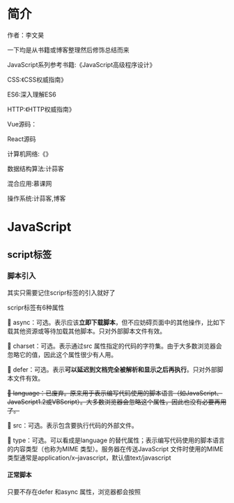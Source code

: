 # 简介

作者：李文昊

一下均是从书籍或博客整理然后修饰总结而来

JavaScript系列参考书籍:《JavaScript高级程序设计》

CSS:《CSS权威指南》

ES6:深入理解ES6

HTTP:《HTTP权威指南》

Vue源码：

React源码

计算机网络:《》

数据结构算法:计蒜客

混合应用:慕课网

操作系统:计蒜客,博客

# JavaScript

## script标签

### 脚本引入

其实只需要记住scripr标签的引入就好了

scripr标签有6种属性

 async：可选。表示应该**立即下载脚本**，但不应妨碍页面中的其他操作，比如下载其他资源或等待加载其他脚本。只对外部脚本文件有效。

 charset：可选。表示通过src 属性指定的代码的字符集。由于大多数浏览器会忽略它的值，因此这个属性很少有人用。

 defer：可选。表示**可以延迟到文档完全被解析和显示之后再执行**。只对外部脚本文件有效。

~~ language：已废弃。原来用于表示编写代码使用的脚本语言（如JavaScript、JavaScript1.2或VBScript）。大多数浏览器会忽略这个属性，因此也没有必要再用了。~~

 src：可选。表示包含要执行代码的外部文件。

 type：可选。可以看成是language 的替代属性；表示编写代码使用的脚本语言的内容类型（也称为MIME 类型）。服务器在传送JavaScript 文件时使用的MIME 类型通常是application/x–javascript，默认值text/javascript

#### 正常脚本

只要不存在defer 和async 属性，浏览器都会按照<script>元素在页面中出现的先后顺序对它们依次进行解析。换句话说，在第一个<script>元素包含的代码解析完成后，第二个<script>包含的代码才会被解析，然后才是第三个、第四个……

#### 延迟脚本defer 

##### 立即下载延迟执行

这个属性的用途是表明脚本在执行时不会影响页面的构造。也就是说，脚本会被延迟到整个页面都解析完毕后再运行。因此，在<script>元素中设置defer 属性，相当于告诉浏览器**立即下载，但延迟执行**。

##### 例子

```html
<!DOCTYPE html>
<html>
<head>
<title>Example HTML Page</title>
<script type="text/javascript" defer="defer" src="example1.js"></script>
<script type="text/javascript" defer="defer" src="example2.js"></script>
</head>
<body>
<!-- 这里放内容 -->
</body>
</html>
```

虽然我们把<script>元素放在了文档的<head>元素中，但其中包含的脚本将延迟到浏览器遇到</html>标签后再执行。HTML5 规范要求脚本按照它们出现的先后顺序执行，因此第一个延迟脚本会先于第二个延迟脚本执行，而这两个脚本会先于DOMContentLoaded 事件（详见第13 章）执行。实际上延迟脚本并不一定会按照顺序执行，也不一定会在DOMContentLoaded 事件触发前执行，因此**最好只包含一个延迟脚本**。所以把延迟脚本放在页面底部仍然是最佳选择。

#### 异步脚本

##### 立即下载文件

```html
<html>
<head>
<title>Example HTML Page</title>
<script type="text/javascript" async src="example1.js"></script>
<script type="text/javascript" async src="example2.js"></script>
</head>
<body>
<!-- 这里放内容 
Firefox 3.6、Safari 5 和Chrome -->
</body>
</html>
```

第二个脚本文件可能会在第一个脚本文件之前执行。因此，确保**两者之间互不依赖非常重要**。指定async 属性的目的是不让页面等待两个脚本下载和执行，从而异步加载页面其他内容。为此，建议异步脚本不要在加载期间修改DOM。异步脚本一定会在页面的load 事件前执行，但可能会在DOMContentLoaded 事件触发之前或之后执行。

### 文档模式

IE5.5 引入了文档模式的概念，而这个概念是通过使用文档类型（doctype）切换实现的。最初的两种文档模式是：混杂模式（quirks mode）①和标准模式（standards mode）。混杂模式会让IE 的行为与（包含非标准特性的）IE5 相同，而标准模式则让IE 的行为更接近标准行为。虽然这两种模式**主要影响CSS内容的呈**现，但在某些情况下**也会影响到JavaScript 的解释执行**。

<!-- HTML 5 -->

```html
<!DOCTYPE html>
```

大家用这个就行

~~<!-- HTML 4.01 严格型 -->~~

~~<!DOCTYPE HTML PUBLIC "-//W3C//DTD HTML 4.01//EN"~~

~~"http://www.w3.org/TR/html4/strict.dtd">~~

~~<!-- XHTML 1.0 严格型 -->~~

~~<!DOCTYPE html PUBLIC~~

~~"-//W3C//DTD XHTML 1.0 Strict//EN"~~

~~"http://www.w3.org/TR/xhtml1/DTD/xhtml1-strict.dtd">~~

~~而对于准标准模式，则可以通过使用过渡型（transitional）或框架集型（frameset）文档类型来触发，~~

~~如下所示：~~

~~<!-- HTML 4.01 过渡型 -->~~

```html
<!DOCTYPE HTML PUBLIC>
```

~~"-//W3C//DTD HTML 4.01 Transitional//EN"~~

~~"http://www.w3.org/TR/html4/loose.dtd">~~

~~<!-- HTML 4.01 框架集型 -->~~

~~<!DOCTYPE HTML PUBLIC~~

~~"-//W3C//DTD HTML 4.01 Frameset//EN"~~

~~"http://www.w3.org/TR/html4/frameset.dtd">~~

~~<!-- XHTML 1.0 过渡型 -->~~

~~<!DOCTYPE html PUBLIC~~

~~"-//W3C//DTD XHTML 1.0 Transitional//EN"~~

~~"http://www.w3.org/TR/xhtml1/DTD/xhtml1-transitional.dtd">~~

~~<!-- XHTML 1.0 框架集型 -->~~

~~<!DOCTYPE html PUBLIC~~

~~"-//W3C//DTD XHTML 1.0 Frameset//EN"~~

~~"http://www.w3.org/TR/xhtml1/DTD/xhtml1-frameset.dtd">~~

## 基本类型(基本概念)

### typeof操作符

"undefined"——如果这个值未定义

 "boolean"——如果这个值是布尔值

 "string"——如果这个值是字符串

 "number"——如果这个值是数值

 "object"——如果这个值是对象或null

 "function"——如果这个值是函数

**typeof 操作符检测null 值时会返回object**

### 判断是否为空对象

```javascript
//1.格式化
var data = {};
var b = (JSON.stringify(data) == "{}");
alert(b);//true

//2.for in
var obj = {};
var b = function() {
for(var key in obj) {
return false;
}
return true;
}
alert(b());//true

//3.Object.getOwnPropertyNames()方法
//此方法是使用Object对象的getOwnPropertyNames方法，获取到对象中的属性名，存到一个数组中，返回数组对
//象，我们可以通过判断数组的length来判断此对象是否为空
var data = {};
var arr = Object.getOwnPropertyNames(data);
alert(arr.length == 0);//true


//4.使用ES6的Object.keys()方法
//与4方法类似，是ES6的新方法, 返回值也是对象中属性名组成的数组
var data = {};
var arr = Object.keys(data);
alert(arr.length == 0);//true

//5. for in 方法
```





### Undefined类型

Undefined 类型只有一个值，即特殊的undefined。在使用var 声明变量但未对其加以初始化时就为Undefined

```javascript
var a;10
a //Undefined
```

### Null类型

Null 类型是第二个只有一个值的数据类型，这个特殊的值是null。从逻辑角度来看，null 值表示一个空对象指针，而这也正是使用typeof 操作符检测null 值时会返回"object"的原因

```javascript
var car = null;
alert(typeof car); // "object"
```

如果定义的变量准备在将来用于保存对象，那么最好将该变量初始化为null 而不是其他值。这样

一来，只要直接检查null 值就可以知道相应的变量是否已经保存了一个对象的引用.

```javascript
if (car != null){
// 对car 对象执行某些操作
}

```

实际上，**undefined 值是派生自null 值的**，因此ECMA-262 规定对它们的相等性测试要返回true：

```javascript
alert(null == undefined); //true
```

这里，位于null 和undefined 之间的相等操作符（==）总是返回true，不过要注意的是，这个操作符出于比较的目的**会转换其操作数**，尽管null 和undefined 有这样的关系，但它们的用途完全不同。如前所述，无论在什么情况下都没有必要把一个变量的值显式地设置为undefined，可是同样的规则对null 却不适用。换句话说，只要意在保存对象的变量还没有真正保存对象，就应该明确地让该变量保存null 值。这样做不仅可以体现**null 作为空对象指针**的惯例，而且也有助于进一步区分null 和undefined。

也就是说👇

```javascript
null == undefined  //true
null === undefined  //false
```

### Boolean类型

该类型只有两个字面值：true 和false。

true 不一定等于1，而false 也不一定等于0

| 数据类型  | 转换为true的值               | 转换为false的值 |
| --------- | ---------------------------- | --------------- |
| Boolean   | true                         | false           |
| String    | 任何非空字符串               | ""（空字符串）  |
| Number    | 任何非零数字值（包括无穷大） | 0和NaN）        |
| Object    | 任何对象                     | null            |
| Undefined | 不存在这种情况               | undefined       |

### Number类型   IEEE754

最基本的数值字面量格式是十进制整数，十进制整数可以像下面这样直接在代码中输入：

var intNum = 55; // 整数 

除了以十进制表示外，整数还可以通过八进制（以8 为基数）或十六进制（以16 为基数）的字面值来表示。其中，八进制字面值的第一位必须是零（0），然后是八进制数字序列（0～7）。如果字面值中的数值超出了范围，那么前导零将被忽略，后面的数值将被当作十进制数值解析。

```javascript
var octalNum1 = 070; // 八进制的56
var octalNum2 = 079; // 无效的八进制数值——解析为79
var octalNum3 = 08; // 无效的八进制数值——解析为8
```

**八进制字面量在严格模式下是无效的，会导致支持的JavaScript 引擎抛出错误。**

十六进制字面值的前两位必须是0x，后跟任何十六进制数字（0～9 及A～F）。

其中，字母A～F可以大写，也可以小写。如下面的例子所示：

```javascript
var hexNum1 = 0xA; // 十六进制的10
var hexNum2 = 0x1f; // 十六进制的31
```

在进行算术计算时，所有以八进制和十六进制表示的数值最终都将被转换成十进制数值

#### JavaScript 浮点数陷阱及解法

浏览器在做浮点运算的时候

 0.1+0.2=0.30000000000000004

1-0.9=0.09999999999999998

JavaScript 中所有数字包括整数和小数都只有一种类型为Number，即使用 64 位固定长度来表示，也就是标准的 double 双精度浮点数(相关的还有float 32位单精度)。

- 符号位S：第 1 位是正负数符号位（sign），0代表正数，1代表负数

- 指数位E：中间的 11 位存储指数（exponent），用来表示次方数

- 尾数位M：最后的 52 位是尾数（mantissa），超出的部分自动进一舍零

$ V = (-1)^{S}\times M \times 2^{E} $





![](https://camo.githubusercontent.com/af8c1cdd9aedced18be47e40d27208b671b4a18d/687474703a2f2f617461322d696d672e636e2d68616e677a686f752e696d672d7075622e616c6979756e2d696e632e636f6d2f37323637613538623239383932633362373233653364366333663733393035612e706e67)

所以会造成精度损失，所以可以采用toPrecision(12)来保持精度

parseFloat(1.4000000000000001.toPrecision(12)) === 1.4  // True22

这个我们不做详细的讨论

#### 数值范围

由于内存的限制，ECMAScript 并不能保存世界上所有的数值。ECMAScript 能够表示的最小数值保存在Number.MIN_VALUE 中——在大多数浏览器中，这个值是5e-324；能够表示的最大数值保存在Number.MAX_VALUE 中——在大多数浏览器中，这个值是1.7976931348623157e+308。如果某次计算的结果得到了一个超出JavaScript 数值范围的值，那么这个数值将被自动转换成特殊的Infinity 值。具体来说，如果这个数值是负数，则会被转换成-Infinity（负无穷），如果这个数值是正数，则会被转换成Infinity（正无穷）。如上所述，如果某次计算返回了正或负的Infinity 值，那么该值将无法继续参与下一次的计算，因为Infinity 不是能够参与计算的数值。要想确定一个数值是不是有穷的（换句话说，是不是位于最小和最大的数值之间），可以使用**isFinite**()函数。这个函数在参数位于最小与最大数值之间时会返回true，如下面的例子所示：

```javascript
var result = Number.MAX_VALUE + Number.MAX_VALUE;
alert(isFinite(result)); //false
```

尽管在计算中很少出现某些值超出表示范围的情况，但在执行极小或极大数值的计算时，检测监控这些值是可能的，也是必需的。

参考淘宝订单以前的订单曾是用数字表示的，然后随着订单增多，就超出了最大值，虽然后来改成了字符串模式，但是这样十分影响性能。所以js提出了一个大数的概念.

#### NaN

即非数值（Not a Number）是一个特殊的数值，这个数值用于表示一个本来要返回数值的操作数未返回数值的情况（这样就不会抛出错误了）。例如，在其他编程语言中，任何数值除以0 都会导致错误，从而停止代码执行。但在ECMAScript 中，任何**数值除以0 会返回NaN**，因此不会影响其他代码的执行。NaN 本身有两个非同寻常的特点。首先，任何**涉及NaN 的操作（例如NaN/10）都会返回NaN**，这特点在多步计算中有可能导致问题。其次，**NaN 与任何值都不相等，包括NaN 本身**。

**但实际上只有0 除以0 才会返回NaN，正数除以0 返回Infinity，负数除以0 返回-Infinity**。



##### isNaN()函数

这个函数接受一个参数，该参数可以是任何类型，而函数会帮我们确定这个参数是否“不是数值”。isNaN()在接收到一个值之后，会尝试将这个值转换为数值。某些不是数值的值会直接转换为数值，例如字符串"10"或Boolean 值。而任何不能被转换为数值的值都会导致这个函数返回true。

```javascript
alert(isNaN(NaN)); //true
alert(isNaN(10)); //false（10 是一个数值）
alert(isNaN("10")); //false（可以被转换成数值10）
alert(isNaN("blue")); //true（不能转换成数值）
alert(isNaN(true)); //false（可以被转换成数值1）
```

#### 数值转换

有三个方法 Number(),parseInt()和parseFloat()。

##### Number()函数

Number()函数的转换规则如下。

1.如果是Boolean 值，true 和false 将分别被转换为1 和0。

2.如果是数字值，只是简单的传入和返回。

3.如果是null 值，返回0。

4.如果是undefined，返回NaN。

5.如果是字符串，遵循下列规则：

6.如果字符串中只包含数字（包括前面带正号或负号的情况），则将其转换为十进制数值，即"1"会变成1，"123"会变成123，而"011"会变成11（注意：前导的零被忽略了）；

7.如果字符串中包含有效的浮点格式，如"1.1"，则将其转换为对应的浮点数值（同样，也会忽略前导零）；

8.如果字符串中包含有效的十六进制格式，例如"0xf"，则将其转换为相同大小的十进制整数值；

9.如果字符串是空的（不包含任何字符），则将其转换为0；

10.如果字符串中包含除上述格式之外的字符，则将其转换为NaN。

11.如果是对象，则调用对象的valueOf()方法，然后依照前面的规则转换返回的值。如果转换的结果是NaN，则调用对象的toString()方法，然后再次依照前面的规则转换返回的字符串值。

### String类型

String 类型用于表示由零或多个16 位Unicode 字符组成的字符序列，即字符串。字符串可以由双引号（"）或单引号（'）表示，因此下面两种字符串的写法都是有效的：

```javascript
var firstName = "Nicholas";
var lastName = 'Zakas';
```

ECMAScript 中的字符串是不可变的，也就是说，字符串一旦创建，它们的值就不能改变。要改变

某个变量保存的字符串，首先要销毁原来的字符串，然后再用另一个包含新值的字符串填充该变量，

例如：

```javascript
var lang = "Java";
lang = lang + "Script";
```

以上示例中的变量lang 开始时包含字符串"Java"。而第二行代码把lang 的值重新定义为"Java"与"Script"的组合，即"JavaScript"。实现这个操作的过程如下：首先创建一个能容纳10 个字符的新字符串，然后在这个字符串中填充"Java"和"Script"，最后一步是销毁原来的字符串"Java"和字符串"Script"，因为这两个字符串已经没用了。这个过程是在后台发生的，而这也是在某些旧版本的

ECMAScript 中的字符串是不可变的，也就是说，字符串一旦创建，它们的值就不能改变。要改变某个变量保存的字符串，首先要销毁原来的字符串，然后再用另一个包含新值的字符串填充该变量，

```javascript
var lang = "Java";
lang = lang + "Script";
```

以上示例中的变量lang 开始时包含字符串"Java"。而第二行代码把lang 的值重新定义为"Java"与"Script"的组合，即"JavaScript"。实现这个操作的过程如下：首先创建一个能容纳10 个字符的新字符串，然后在这个字符串中填充"Java"和"Script"，最后一步是销毁原来的字符串"Java"和字符串"Script"，因为这两个字符串已经没用了。这个过程是在后台发生的，而这也是在某些旧版本的浏览器（例如版本低于1.0 的Firefox、IE6 等）中拼接字符串时速度很慢的原因所在。但这些浏览器后来的版本已经解决了这个低效率问题。

#### 转换为字符串

要把一个值转换为一个字符串有两种方式。第一种是使用几乎每个值都有的toString()方法。这个方法唯一要做的就是返回相应值的字符串表现。来看下面的例子：

```javascript
var age = 11;
var ageAsString = age.toString(); // 字符串"11"
var found = true;
var foundAsString = found.toString(); // 字符串"true"
```

数值、布尔值、对象和字符串值（没错，每个字符串也都有一个toString()方法，该方法返回字符串的一个副本）都有toString()方法。但null 和undefined 值没有这个方法。多数情况下，调用toString()方法不必传递参数。但是，在调用数值的toString()方法时，可以传递一个参数：输出数值的基数。默认情况下，toString()方法以十进制格式返回数值的字符串表示。而通过传递基数，toString()可以输出以二进制、八进制、十六进制，乃至其他任意有效进制格式表示的字符串值。下面给出几个例子：

```javascript
var num = 10;
alert(num.toString()); // "10"
alert(num.toString(2)); // "1010"
alert(num.toString(8)); // "12"
alert(num.toString(10)); // "10"
alert(num.toString(16)); // "a"
```

通过这个例子可以看出，通过指定基数，**toString()方法会改变输出的值**。而数值10 根据基数的不同，可以在输出时被转换为不同的数值格式。注意，默认的（没有参数的）输出值与指定基数10 时的输出值相同。在不知道要转换的值是不是null 或undefined 的情况下，还可以使用转型函数String()，这个函数能够将任何类型的值转换为字符串。String()函数遵循下列转换规则：

如果值有toString()方法，则调用该方法（没有参数）并返回相应的结果；

如果值是null，则返回"null"；

如果值是undefined，则返回"undefined"。

```javascript
var value1 = 10;
var value2 = true;
var value3 = null;
var value4;
alert(String(value1)); // "10"
alert(String(value2)); // "true"
alert(String(value3)); // "null"
alert(String(value4)); // "undefined"
```

因为null 和undefined 没有toString()方法，所以String()函数就返回了这两个值的字面量。

### Object类型

可以通过new创建

```javascript
var o = new Object();
var o = new Object; // 有效，但不推荐省略圆括号
```

 在ECMAScript 中，如果不给构造函数传递参数，则可以省略后面的那一对圆括号。也就是说，在像前面这个示例一样不传递参数的情况下，完全可以省略那对圆括号

Object 的每个实例都具有下列属性和方法。

1 constructor：保存着用于创建当前对象的函数。对于前面的例子而言，构造函数（constructor）就是Object()。

2 hasOwnProperty(propertyName)：用于检查给定的属性在当前对象实例中（而不是在实例的原型中）是否存在。其中，作为参数的属性名（propertyName）必须以字符串形式指定（o.hasOwnProperty("name")）。

3 isPrototypeOf(object)：用于检查传入的对象是否是传入对象的原型。

4 propertyIsEnumerable(propertyName)：用于检查给定的属性是否能够使用for-in 语句来枚举。与hasOwnProperty()方法一样，作为参数的属性名必须以字符串形式指定。

5 toLocaleString()：返回对象的字符串表示，该字符串与执行环境的地区对应。

6 toString()：返回对象的字符串表示。

7 valueOf()：返回对象的字符串、数值或布尔值表示。通常与toString()方法的返回值相同。



从技术角度讲，ECMA-262 中对象的行为不一定适用于JavaScript 中的其他对象。浏览器环境中的对象，比如BOM 和DOM 中的对象，都属于**宿主对象**，因为它们是由宿主实现提供和定义的。ECMA-262 不负责定义宿主对象，因此宿主对象可能会也可能不会继承Object。



#### toLocaleString和toString区别

```javascript
var a=1234
a.toString()
"1234"
a.toLocaleString()
"1,234"  //国外表示法

var sd=new Date()
sd
Fri Sep 14 2018 00:24:09 GMT+0800 (中国标准时间)
sd.toLocaleString()
"2018/9/14 上午12:24:09"
sd.toString()
"Fri Sep 14 2018 00:24:09 GMT+0800 (中国标准时间)"
```

说白了就是地区是什么就用什么地区的方法去表示

### for..in和Object.keys()和Object.getOwnPropertyNames()的区别

```javascript
var arr = ['a', 'b', 'c', 'd'];

// 使用for..in
for (var i in arr) {
  console.log('索引：' + i + '，值：' + arr[i]);
}

// 使用for循环
for (var j = 0; j < arr.length; j++) {
  console.log('索引：' + j + '，值：' + arr[j]);
}

/* 两种方式都输出：
 * ----------------
 * 索引：0，值：a
 * 索引：1，值：b
 * 索引：2，值：c
 * 索引：3，值：d
 * ----------------
 */
```

但是有几种特殊的情况一定不能用for in 

具体请查看

https://stackoverflow.com/questions/500504/why-is-using-for-in-with-array-iteration-a-bad-idea

```javascript
var a = []; // Create a new empty array.
a[5] = 5;   // Perfectly legal JavaScript that resizes the array.

for (var i = 0; i < a.length; i++) {
    // Iterate over numeric indexes from 0 to 5, as everyone expects.
    console.log(a[i]);
}

/* Will display:
   undefined
   undefined
   undefined
   undefined
   undefined
   5
*/

var a = [];
a[5] = 5;
for (var x in a) {
    // Shows only the explicitly set index of "5", and ignores 0-4
    console.log(x);
}

/* Will display:
   5
*/



// Somewhere deep in your JavaScript library...
Array.prototype.foo = 1;

// Now you have no idea what the below code will do.
var a = [1, 2, 3, 4, 5];
for (var x in a){
    // Now foo is a part of EVERY array and 
    // will show up here as a value of 'x'.
    console.log(x);
}

/* Will display:
   0
   1
   2
   3
   4
   foo
*/
```

所以我们可以利用Object.definepropty来禁止遍历

```javascript
var colors = [1, 2, 3];
Object.defineProperty(Array.prototype, 'demo', {
  enumerable: false,
  value: function() {}
});

Array.prototype.propertyIsEnumerable('demo'); // false 
Object.getOwnPropertyDescriptor(Array.prototype, 'demo'); 
// {writable: false, enumerable: false, configurable: false}
//以上两个属性都是判断对象属性的

for (var i in colors) {
  console.log(i); // 输出：0 1 2
}
```

**in操作符只要通过对象能访问到属性就返回true。hasOwnProperty()只在属性存在于实例中时才返回true。**

所以可以通过hasOwnProperty()进行过滤操作

```javascript
function Person(name, age) {
  this.name = name;
  this.age = age;
}

Person.prototype.getName = function() {
  return this.name;
}

// 实例化
var jenemy = new Person('jenemy', 25);

for (var prop in Person) {
  console.log(prop); // name age getName
}

var hasOwn = Object.prototype.hasOwnProperty;
for (var prop2 in jenemy) {
  if (hasOwn.call(jenemy, prop2)) {  //这段代码的理解在下面
    console.log(prop2); // name age
  }
}
```

in和 hasOwnProperty的区别

```javascript
function Person(){
}
	Person.prototype.name = "Nicholas";
	Person.prototype.age = 29;
	Person.prototype.job = "Software Engineer";
	Person.prototype.sayName = function(){
    alert(this.name);
};

var person1 = new Person();
var person2 = new Person();

alert(person1.hasOwnProperty("name"));//false
alert("name" in person1);//true

person1.name = "Greg";
alert(person1.name);//"Greg"
alert(person1.hasOwnProperty("name"));//true
alert("name" in person1);//true

delete person1.name;
alert(person1.name);//"Nicholas"
alert(person1.hasOwnProperty("name"));//false
alert("name" in person1);//true
```

所以以上代码可以过滤掉了

#### Object.keys()

**用于获取对象自身所有的可枚举的属性值**，**但不包括原型中的属性**

**注意它同for..in一样不能保证属性按对象原来的顺序输出。**

```javascript
// 遍历数组
var colors = ['red', 'green', 'blue'];
colors.length = 10;
colors.push('yellow');
Array.prototype.demo = function () {};

Object.keys(colors); // 0 1 2 10

// 遍历对象
function Person(name, age) {
  this.name = name;
  this.age = age;
}

Person.prototype.demo = function() {};

var jenemy = new Person('jenemy', 25);

Object.keys(jenemy); // name age  并没有demo
```

注意在 ES5 环境，如果传入的参数不是一个对象，而是一个字符串，那么它会报 TypeError。在 ES6 环境，如果传入的是一个非对象参数，内部会对参数作一次强制对象转换，如果转换不成功会抛出 TypeError。

```javascript
// 在 ES5 环境
Object.keys('foo'); // TypeError: "foo" is not an object
// 在 ES6 环境
Object.keys('foo'); // ["0", "1", "2"]
// 传入 null 对象
Object.keys(null); // Uncaught TypeError: Cannot convert undefined or null to object
// 传入 undefined
Object.keys(undefined); // Uncaught TypeError: Cannot convert undefined or null to object
```

要在原生不支持的旧环境中添加兼容的`Object.keys`，请复制以下代码段：(原生Objext.keys手写)

```javascript
if (!Object.keys) {
  Object.keys = (function () {
    var hasOwnProperty = Object.prototype.hasOwnProperty,
        hasDontEnumBug = !({toString: null}).propertyIsEnumerable('toString'),
        dontEnums = [
          'toString',
          'toLocaleString',
          'valueOf',
          'hasOwnProperty',
          'isPrototypeOf',
          'propertyIsEnumerable',
          'constructor'
        ],
        dontEnumsLength = dontEnums.length;

    return function (obj) {
      if (typeof obj !== 'object' && typeof obj !== 'function' || obj === null) throw new TypeError('Object.keys called on non-object');

      var result = [];

      for (var prop in obj) {
        if (hasOwnProperty.call(obj, prop)) result.push(prop);
      }

      if (hasDontEnumBug) {
        for (var i=0; i < dontEnumsLength; i++) {
          if (hasOwnProperty.call(obj, dontEnums[i])) result.push(dontEnums[i]);
        }
      }
      return result;
    }
  })()
};
```

**发现Object keys 也是通过 in 搭配 hasOwnProperty 来实现的**

所以浏览器底层代码实现可能也是这种方式

#### Object.prototype.propertyIsEnumerable()

#### 基本操作

解释propertyIsEnumerable()方法返回一个布尔值，表示指定的属性是否可枚举。

这里可以参考一下js高级里的对象属性

```javascript
var o = {};
var a = [];
o.prop = 'is enumerable';
a[0] = 'is enumerable';

o.propertyIsEnumerable('prop');   //  返回 true
a.propertyIsEnumerable(0);        // 返回 true
```

#### 用户自定义对象和引擎内置对象

```javascript
var a = ['is enumerable'];

a.propertyIsEnumerable(0);          // 返回 true
a.propertyIsEnumerable('length');   // 返回 false

Math.propertyIsEnumerable('random');   // 返回 false
this.propertyIsEnumerable('Math');     // 返回 false
```

并未显示引擎内置对象。只是显示了用户自定义对象，

#### 自身属性和继承属性

```javascript
var a = [];
a.propertyIsEnumerable('constructor');         // 返回 false

function firstConstructor() {
  this.property = 'is not enumerable';
}

firstConstructor.prototype.firstMethod = function() {};

function secondConstructor() {
  this.method = function method() { return 'is enumerable'; };
}

secondConstructor.prototype = new firstConstructor;
secondConstructor.prototype.constructor = secondConstructor;

var o = new secondConstructor();
o.arbitraryProperty = 'is enumerable';

o.propertyIsEnumerable('arbitraryProperty');   // 返回 true
o.propertyIsEnumerable('method');              // 返回 true
o.propertyIsEnumerable('property');            // 返回 false

o.property = 'is enumerable';

o.propertyIsEnumerable('property');            // 返回 true

// 这些返回fasle，是因为，在原型链上propertyIsEnumerable不被考虑
// (尽管最后两个在for-in循环中可以被循环出来)。
o.propertyIsEnumerable('prototype');   // 返回 false (根据 JS 1.8.1/FF3.6)
o.propertyIsEnumerable('constructor'); // 返回 false
o.propertyIsEnumerable('firstMethod'); // 返回 false
```

注意⚠️原型链上propertyIsEnumerable不被考虑，尽管最后两个在for-in循环中可以被循环出来

#### Object.getOwnPropertyNames()

Object.getOwnPropertyNames()方法返回对象的所有自身属性的属性名,**包括不可枚举的属性**组成的数组，但不会获取原型链上的属性。

```javascript
function A(a,aa) {
  this.a = a;
  this.aa = aa;
  this.getA = function() {
    return this.a;
  }
}
// 原型方法
A.prototype.aaa = function () {};

var B = new A('b', 'bb');
B.myMethodA = function() {};
// 不可枚举方法
Object.defineProperty(B, 'myMethodB', {
  enumerable: false,
  value: function() {}
});

Object.getOwnPropertyNames(B); // ["a", "aa", "getA", "myMethodA", "myMethodB"]
```

#### ES6    for..of

```javascript
var colors = ['red', 'green', 'blue'];
colors.length = 5;
colors.push('yellow');

for (var i in colors) {
  console.log(colors[i]); // red green blue yellow
}

for (var j of colors) {
  console.log(j); // red green blue undefined undefined yellow
}
```

### 其他语句

#### do-while和while

do-while 语句是一种后测试循环语句，即只有在循环体中的代码执行之后，才会测试出口条件。换句话说，在对条件表达式求值之前，循环体内的代码至少会被执行一次。

while 语句属于前测试循环语句，也就是说，在循环体内的代码被执行之前，就会对出口条件求值。因此，循环体内的代码有可能永远不会被执行

所以do-while可以至少保证一次执行操作

#### break和continue语句

break 和continue 语句用于在循环中精确地控制代码的执行。其中，break 语句会立即退出循环，强制继续执行循环后面的语句。而continue 语句虽然也是立即退出循环，但退出循环后会从循环的顶部继续执行。

```javascript
var num = 0;
for(var i=1; i < 10; i++){
if (i%5==0) {
   break;
}
   num++;
}

alert(num); //4
```

这个例子中的for 循环会将变量i 由1 递增至10。在循环体内，有一个if 语句检查i 的值是否可以被5 整除（使用求模操作符）。如果是，则执行break 语句退出循环。另一方面，变量num 从0 开始，用于记录循环执行的次数。在执行break 语句之后，要执行的下一行代码是alert()函数，结果显示4。也就是说，在变量i 等于5 时，循环总共执行了4 次；而break 语句的执行，导致了循环在num 再次递增之前就退出了。如果在这里把break 替换为continue 的话

```javascript
var num = 0;
for (var i=1; i < 10; i++) {
if (i % 5 == 0) {
continue;
}
num++;
}
alert(num); //8
```

也就是循环总共执行了8 次。当变量i 等于5 时，循环会在num 再次递增之前退出，但接下来执行的是下一次循环，即i 的值等于6 的循环。于是，循环又继续执行，直到i 等于10 时自然结束。而num 的最终值之所以是8，是因为continue 语句导致它少递增了一次。

#### break 和continue 语句与label 语句联合

```javascript
var num = 0;
outermost:
for (var i=0; i < 10; i++) {
  for (var j=0; j < 10; j++) {
    if (i == 5 && j == 5) {
      break outermost;
      }
     num++;
   }
}

alert(num); //55


var num = 0;

for (var i=0; i < 10; i++) {
  for (var j=0; j < 10; j++) {
    if (i == 5 && j == 5) {
      
      }
     num++;
   }
}
alert(num); //100



var num = 0;

for (var i=0; i < 10; i++) {
  for (var j=0; j < 10; j++) {
    if (i == 5 && j == 5) {
      break ;
      }
      num++;
   }
}

alert(num); //95
```

### with                                                                                                                                                                                                                                                                                                                                                                                    

```javascript
var qs = location.search.substring(1);
var hostName = location.hostname;
var url = location.href;

等同于

with(location){
var qs = search.substring(1);
var hostName = hostname;
var url = href;
}
```

每个变量首先被认为是一个局部变量，而如果在局部环境中找不到该变量的定义，就会查询location 对象中是否有同名的属性。如果发现了同名属性，则以location 对象属性的值作为变量的值。

**严格模式下不允许使用with 语句，否则将视为语法错误**。

### 函数

function关键字

没什么可说的，注意以下代码永远不会执行

```javascript
function sayHi(name, message) {
return;
alert("Hello " + name + "," + message); //永远不会调用
}
```

#### 理解参数

ECMAScript 函数**不介意传递进来多少个参数**，也不在乎传进来参数是什么数据类型。也就是说，即便你定义的函数只接收两个参数，在调用这个函数时也未必一定要传递两个参数。可以传递一个、三个甚至不传递参数，ECMAScript 中的**参数在内部是用一个数组来表示的**。函数接收到的始终都是这个数组，而不关心数组中包含哪些参数（如果有参数的话）。如果这个数组中不包含任何元素，无所谓；如果包含多个元素，也没有问题。实际上，在函数体内可以通过**arguments 对象来访问这个参数数组**，从而获取传递给函数的每一个参数。

arguments 对象只是与数组类似（**它并不是Array 的实例**），因为可以使用方括号语法访问它的每一个元素（即第一个元素是arguments[0]，第二个元素是argumetns[1]）使用length 属性来确定传递进来多少个参数。在前面的例子中，sayHi()函数的第一个参数的名字叫name，而该参数的值也可以通过访问arguments[0]来获取。因此，那个函数也可以像下面这样重写，即不显式地使用命名参数：

```javascript
function sayHi(name, message) {
	alert("Hello " + name + "," + message); //永远不会调用
}

等价于

function sayHi() {
alert("Hello " + arguments[0] + "," + arguments[1]);
}
```

所以**命名的参数只提供便利，但不是必需的**

```javascript
// 可以获取参数长度
function howManyArgs() {
	alert(arguments.length);
}
howManyArgs("string", 45); //2
howManyArgs(); //0
howManyArgs(12); //1


function doAdd() {
if(arguments.length == 1) {
	alert(arguments[0] + 10);
} else if (arguments.length == 2) {
	alert(arguments[0] + arguments[1]);
	}
}
doAdd(10); //20
doAdd(30, 20); //50

function doAdd(num1, num2) {
if(arguments.length == 1) {
	alert(num1 + 10);
} else if (arguments.length == 2) {
	alert(arguments[0] + num2);
}
}

//覆盖
function doAdd(num1, num2) {
	arguments[1] = 10;
	alert(arguments[0] + num2);
}
//如果只传入了一个参数，那么为arguments[1]设置的值不会反应到命名参数中。这是因为arguments 对象的长度是由传入的参数个数决定的，不是由定义函数时的命名参数的个数决定的。
```

#### 没有重载

ECMAScript 函数不能像传统意义上那样实现重载

```javascript
function addSomeNumber(num){
	return num + 100;
}
function addSomeNumber(num) {
	return num + 200;
}
var result = addSomeNumber(100); //30
```

## 变量作用域内存

### 变量

包含两种不同数据类型的值：**基本类型值**和**引用类型值**。基本类型值指的是简单的数据段，而引用类型值指那些可能由多个值构成的对象。

#### 动态的属性

定义基本类型值和引用类型值的方式是类似的

```javascript
var person = new Object();
person.name = "Nicholas";
alert(person.name); //"Nicholas"
```

以上代码创建了一个对象并将其保存在了变量person 中。然后，我们为该对象添加了一个名为name 的属性，并将字符串值"Nicholas"赋给了这个属性。紧接着，又通过alert()函数访问了这个新属性。如果对象不被销毁或者这个属性不被删除，则这个属性将一直存在。

#### 复制变量值

##### 基本类型值

除了保存的方式不同之外，在从**一个变量向另一个变量复制基本类型值和引用类型值时，也存在不同**。如果从一个变量向另一个变量复制基本类型的值，会在变量对象上创建一个新值，然后把该值复制到为新变量分配的位置上。来看一个例子：

```javascript
var num1 = 5;
var num2 = num1;
```

在此，num1 中保存的值是5。当使用num1 的值来初始化num2 时，num2 中也保存了值5。但num2中的5 和num1 中的5 是完全独立的，该值只是num1 中5 的一个副本。此后，这两个变量**可以参与任何操作而不会相互影响**

![](/Users/innocence/Desktop/书籍/img/变量保存.png)



##### 引用类型值

当从一个变量向另一个变量复制引用类型的值时，同样也会将存储在变量对象中的值复制一份放到为新变量分配的空间中。不同的是，**这个值的副本实际上是一个指针，而这个指针指向存储在堆中的一个对象**。复制操作结束后，两个变量实际上将引用同一个对象。因此，改变其中一个变量，就会影响另一个变量。

```javascript
var obj1 = new Object();
var obj2 = obj1;
obj1.name = "Nicholas";
alert(obj2.name); //"Nicholas" ❗️
```

首先，变量obj1 保存了一个对象的新实例。然后，这个值被复制到了obj2 中；换句话说，obj1和obj2 都指向同一个对象。这样，当为obj1 添加name 属性后，可以通过obj2 来访问这个属性，因为这**两个变量引用的都是同一个对象。**

![](/Users/innocence/Desktop/书籍/img/堆.png)

#### 传递参数

ECMAScript 中**所有函数的参数都是按值传递**的。也就是说，把函数外部的值复制给函数内部的参数，就和把值从一个变量复制到另一个变量一样。**基本类型值的传递如同基本类型变量的复制一样**，而引用类型值的传递，则如同引用类型变量的复制一样。访问变量有按值和按引用两种方式，而参数只能按值传递。

在向参数传递基本类型的值时，被传递的值会被复制给一个局部变量（即命名参数，或者用ECMAScript 的概念来说，就是arguments 对象中的一个元素）。在向参数传递引用类型的值时，会把这个值在内存中的地址复制给一个局部变量，因此这个局部变量的变化会反映在函数的外部。



```javascript
function addTen(num) {
	num += 10;
	return num;
}

var count = 20;
var result = addTen(count);
alert(count); //20，没有变化
alert(result); //30

```

这里的函数addTen()有一个参数num，而参数实际上是函数的局部变量。在调用这个函数时，变量count 作为参数被传递给函数，这个变量的值是20。于是，数值20 被复制给参数num 以便在addTen()中使用。在函数内部，参数num 的值被加上了10，但这一变化不会影响函数外部的count 变量。参数num 与变量count 互不相识，它们仅仅是具有相同的值。假如num 是按引用传递的话，那么变量count的值也将变成30，从而反映函数内部的修改。当然，使用数值等基本类型值来说明按值传递参数比较简单。

````javascript
function setName(obj) {
	obj.name = "Nicholas";
}
var person = new Object();
setName(person);
alert(person.name); //"Nicholas"
````

以上代码中创建一个对象，并将其保存在了变量person 中。然后，这个变量被传递到setName()函数中之后就被复制给了obj。在这个函数内部，obj 和person 引用的是同一个对象。换句话说，即使这个变量是按值传递的，obj 也会按引用来访问同一个对象。于是，当在函数内部为obj 添加name属性后，函数外部的person 也将有所反映；因为person 指向的对象在堆内存中只有一个，而且是全局对象。

```javascript
function setName(obj) {
	obj.name = "Nicholas";
	obj = new Object();
	obj.name = "Greg";
}
var person = new Object();
setName(person);
alert(person.name); //"Nicholas"
```

这个例子与前一个例子的唯一区别，就是在setName()函数中添加了两行代码：一行代码为obj重新定义了一个对象，另一行代码为该对象定义了一个带有不同值的name 属性。在把person 传递给setName()后，其name 属性被设置为"Nicholas"。然后，又将一个新对象赋给变量obj，同时将其name属性设置为"Greg"。如果person 是按引用传递的，那么person 就会自动被修改为指向其name 属性值为"Greg"的新对象。但是，当接下来再访问person.name 时，显示的值仍然是"Nicholas"。这说明即使在函数内部修改了参数的值，但原始的引用仍然保持未变。实际上，当在函数内部重写obj 时，这个变量引用的就是一个局部对象了。而这个局部对象会在函数执行完毕后立即被销毁。

#### 检测类型

````javascript
var s = "Nicholas";
var b = true;
var i = 22;
var u;
var n = null;
var o = new Object();
alert(typeof s); //string
alert(typeof i); //number
alert(typeof b); //boolean
alert(typeof u); //undefined
alert(typeof n); //object
alert(typeof o); //object
````

虽然在检测基本数据类型时typeof 是非常得力的助手，但在**检测引用类型的值时，这个操作符的用处不大**。通常，我们并不是想知道某个值是对象，而是想知道它是什么类型的对象。为此，ECMAScript提供了instanceof 操作符，其语法如下所示：

```javascript
result = variable instanceof constructor
```

如果变量是给定引用类型（根据它的原型链来识别；第6 章将介绍原型链）的实例，那么instanceof 操作符就会返回true。请看下面的例子：

```javascript
alert(person instanceof Object); // 变量person 是Object 吗？
alert(colors instanceof Array); // 变量colors 是Array 吗？
alert(pattern instanceof RegExp); // 变量pattern 是RegExp 吗？
```

根据规定，所有引用类型的值都是Object 的实例。在检测一个引用类型值和Object 构造函数时，instanceof 操作符始终会返回true。当然，如果使用instanceof 操作符检测基本类型的值，则该操作符始终会返回false，因为基本类型不是对象。

## 作用域和执行环境

执行环境是JavaScript 中最为重要的一个概念。执行环境定义了变量或函数有权访问的其他数据，决定了它们各自的行为。每个执行环境都有一个与之关联的**变量对象**。环境中定义的所有变量和函数都保存在这个对象中。虽然我们编写的代码无法访问这个对象，但解析器在处理数据时会在后台使用它。全局执行环境是最外围的一个执行环境。根据ECMAScript 实现所在的宿主环境不同，表示执行环境的对象也不一样。在Web 浏览器中，全局执行环境被认为是window 对象（，因此所有全局变量和函数都是作为window 对象的属性和方法创建的。某个执行环境中的所有代码执行完毕后，该环境被销毁，保存在其中的所有变量和函数定义也随之销毁（全局执行环境直到应用程序退出——例如关闭网页或浏览器——时才会被销毁）。每个函数都有自己的执行环境。当执行流进入一个函数时，函数的环境就会被推入一个环境栈中。而在函数执行之后，栈将其环境弹出，把控制权返回给之前的执行环境。ECMAScript 程序中的执行流正是由这个方便的机制控制着。当代码在一个环境中执行时，会创建变量对象的一个作用域链（scope chain）。作用域链的用途，是保证对执行环境有权访问的所有变量和函数的有序访问。作用域链的前端，始终都是当前执行的代码所在环境的变量对象。如果这个环境是函数，则将其活动对象（activation object）作为变量对象。活动对象在最开始时只包含一个变量，即arguments 对象（这个对象在全局环境中是不存在的）。**作用域链中的下一个变量对象来自包含（外部）环境**，而再下一个变量对象则来自下一个包含环境。这样，一直延续到全局执行环境；全局执行环境的变量对象始终都是作用域链中的最后一个对象。标识符解析是沿着作用域链一级一级地搜索标识符的过程。搜索过程始终从作用域链的前端开始，然后逐级地向后回溯，直至找到标识符为止（如果找不到标识符，通常会导致错误发生）。



```javascript
var color = "blue";
function changeColor(){
	if(color === "blue"){
		color = "red";
    }else{
		color = "blue";
	}
}
changeColor();
alert("Color is now " + color);
```

在这个简单的例子中，函数changeColor()的作用域链包含两个对象：它自己的变量对象（其中定义着arguments 对象）和全局环境的变量对象。可以在函数内部访问变量color，就是因为可以在这个作用域链中找到它。此外，在局部作用域中定义的变量可以在局部环境中与全局变量互换使用

```javascript
var color = "blue";
function changeColor(){
	var anotherColor = "red";
	function swapColors(){
		var tempColor = anotherColor;
		anotherColor = color;
		color = tempColor;
		// 这里可以访问color、anotherColor 和tempColor
	}
	// 这里可以访问color 和anotherColor，但不能访问tempColor
	swapColors();
}
// 这里只能访问color
changeColor();
```

以上代码有3 个执行环境：全局环境、changeColor()的局部环境和swapColors()的局部环境。全局环境中有一个变量color 和一个函数changeColor()。changeColor()的局部环境中有一个名为anotherColor 的变量和一个名为swapColors()的函数，但它也可以访问全局环境中的变量color。swapColors()的局部环境中有一个变量tempColor该变量只能在这个环境中访问到。无论全局环境还是changeColor()的局部环境都无权访问tempColor然而，在swapColors()内部则可以访问其他两个环境中的所有变量，因为那两个环境是它的父执行环境。

其中，内部环境可以通过作用域链访问所有的外部环境，但外部环境不能访问内部环境中的任何变量和函数。这些环境之间的联系是线性、有次序的。每个环境都可以向上搜索作用域链，以查询变量和函数名；但任何环境都不能通过向下搜索作用域链而进入另一个执行环境。对于这个例子中的swapColors()而言，其作用域链中包含3 个对象：swapColors()的变量对象、changeColor()的变量对象和全局变量对象。swapColors()的局部环境开始时会先在自己的变量对象中搜索变量和函数名，如果搜索不到则再搜索上一级作用域链。changeColor()的作用域链中只包含两个对象：它自己的变量对象和全局变量对象。这也就是说，它不能访问swapColors()的环境。

### 延长作用域链

虽然执行环境的类型总共只有两种——全局和局部（函数），但还是有其他办法来延长作用域链。这么说是因为有些语句可以在作用域链的前端临时增加一个变量对象，该变量对象会在代码执行后被移除。在两种情况下会发生这种现象。具体来说，就是当执行流进入下列任何一个语句时，作用域链就会得到加长：

 try-catch 语句的catch 块；

 with 语句。

这两个语句都会在作用域链的前端添加一个变量对象。对with 语句来说，会将指定的对象添加到作用域链中。对catch 语句来说，会创建一个新的变量对象，其中包含的是被抛出的错误对象的声明。

```javascript
function buildUrl() {
	var qs = "?debug=true";
	with(location){
	var url = href + qs;
    }
	return url;
}
```

在此，with 语句接收的是location 对象，因此其变量对象中就包含了location 对象的所有属性和方法，而这个变量对象被添加到了作用域链的前端。buildUrl()函数中定义了一个变量qs。当在with 语句中引用变量href 时（实际引用的是location.href），可以在当前执行环境的变量对象中找到。当引用变量qs 时，引用的则是在buildUrl()中定义的那个变量，而该变量位于函数环境的变量对象中。至于with 语句内部，则定义了一个名为url 的变量，因而url 就成了函数执行环境的一部分，所以可以作为函数的值被返回。

在此，with 语句接收的是location 对象，因此其变量对象中就包含了location 对象的所有属性和方法，而这个变量对象被添加到了作用域链的前端。buildUrl()函数中定义了一个变量qs。当在with 语句中引用变量href 时（实际引用的是location.href），可以在当前执行环境的变量对象中找到。当引用变量qs 时，引用的则是在buildUrl()中定义的那个变量，而该变量位于函数环境的变量对象中。至于with 语句内部，则定义了一个名为url 的变量，因而url 就成了函数执行环境的一部分，所以可以作为函数的值被返回。

### 没有块级作用域

JavaScript 没有块级作用域经常会导致理解上的困惑。在其他类C 的语言中，由花括号封闭的代码块都有自己的作用域（如果用ECMAScript 的话来讲，就是它们自己的执行环境），因而支持根据条件来定义变量。例如，下面的代码在JavaScript 中并不会得到想象中的结果：

```javascript
if (true) {
	var color = "blue";
}
alert(color); //"blue"
```

这里是在一个if 语句中定义了变量color。如果是在C、C++或Java 中，color 会在if 语句执行完毕后被销毁。但在JavaScript 中，if 语句中的变量声明会将变量添加到当前的执行环境（在这里是全局环境）中。在使用for 语句时尤其要牢记这一差异，例如：

```javascript
for (var i=0; i < 10; i++){
	doSomething(i);
}
alert(i); //10
```

对于有块级作用域的语言来说，for 语句初始化变量的表达式所定义的变量，只会存在于循环的环境之中。而对于JavaScript 来说，由for 语句创建的变量i 即使在for 循环执行结束后，也依旧会存在于循环外部的执行环境中。



### 总结



## 引用类型



## 面向对象

## 函数表达式

## BOM



## DOM

## 事件

## 表单脚本

## canvas vs svg



### 图像处理的滤镜算法

https://juejin.im/post/5b9e127df265da0a9a395e01

灰度滤镜

将颜色的RGB设置为相同的值即可使得图片为灰色，一般处理方法有： 1、取三种颜色的平均值 2、取三种颜色的最大值（最小值） 3、加权平均值：0.3*R + 0.59*G + 0.11*B

```
for(var i = 0; i < data.length; i+=4) {
     var grey = (data[i] + data[i+1] + data[i+2]) / 3;
     data[i] = data[i+1] = data[i+2] = grey;
}

复制代码
```

黑白滤镜

顾名思义，就是图片的颜色只有黑色和白色，可以计算rgb的平均值arg，arg>=100，r=g=b=255，否则均为0

```
for(var i = 0; i < data.length; i += 4) {
     var avg = (data[i] + data[i+1] + data[i+2]) / 3;
     data[i] = data[i+1] = data[i+2] = avg >= 100 ? 255 : 0;
}

```

反向滤镜

就是RGB三种颜色分别取255的差值。

```
for(var i = 0; i < data.length; i+= 4) {
      data[i] = 255 - data[i];
      data[i + 1] = 255 - data[i + 1];
      data[i + 2] = 255 - data[i + 2];
}
复制代码
```

去色滤镜

rgb三种颜色取三种颜色的最值的平均值。

```
for(var i = 0; i < data.length; i++) {
   var avg = Math.floor((Math.min(data[i], data[i+1], data[i+2]) + Math.max(data[i], data[i+1], data[i+2])) / 2 );
   data[i] = data[i+1] = data[i+2] = avg;
}
复制代码
```

单色滤镜

就是只保留一种颜色，其他颜色设为0

```
for(var i = 0; i < canvas.height * canvas.width; i++) {
    data[i*4 + 2] = 0;
    data[i*4 + 1] = 0;
}
复制代码
```

高斯模糊滤镜

高斯模糊的原理就是根据正态分布使得每个像素点周围的像素点的权重不一致，将各个权重（各个权重值和为1）与对应的色值相乘，所得结果求和为中心像素点新的色值。

```
function gaussBlur(imgData, radius, sigma) {
    var pixes = imgData.data,
        height = imgData.height,
        width = imgData.width,
        radius = radius || 5;
        sigma = sigma || radius / 3;
    
    var gaussEdge = radius * 2 + 1;

    var gaussMatrix = [],
        gaussSum = 0,
        a = 1 / (2 * sigma * sigma * Math.PI),
        b = -a * Math.PI;
    
    for(var i = -radius; i <= radius; i++) {
        for(var j = -radius; j <= radius; j++) {
            var gxy = a * Math.exp((i * i + j * j) * b);
            gaussMatrix.push(gxy);
            gaussSum += gxy;
        }
    }
    var gaussNum = (radius + 1) * (radius + 1);
    for(var i = 0; i < gaussNum; i++) {
        gaussMatrix[i] /= gaussSum;
    }

    for(var x = 0; x < width; x++) {
        for(var y = 0; y < height; y++) {
            var r = g = b = 0;
            for(var i = -radius; i<=radius; i++) {
                var m = handleEdge(i, x, width);
                for(var j = -radius; j <= radius; j++) {
                    var mm = handleEdge(j, y, height);
                    var currentPixId = (mm * width + m) * 4;
                    var jj = j + radius;
                    var ii = i + radius;
                    r += pixes[currentPixId] * gaussMatrix[jj * gaussEdge + ii];
                    g += pixes[currentPixId + 1] * gaussMatrix[jj * gaussEdge + ii];
                    b += pixes[currentPixId + 2] * gaussMatrix[jj * gaussEdge + ii];
                }
            }
            var pixId = (y * width + x) * 4;

            pixes[pixId] = ~~r;
            pixes[pixId + 1] = ~~g;
            pixes[pixId + 2] = ~~b;
        }
    }
    imgData.data = pixes;
    return imgData;
}

function handleEdge(i, x, w) {
    var m = x + i;
    if(m < 0) {
        m = -m;
    } else if(m >= w) {
        m = w + i -x;
    }
    return m;
}
复制代码
```

怀旧滤镜

怀旧滤镜公式 

```
for(var i = 0; i < imgData.height * imgData.width; i++) {
    var r = imgData.data[i*4],
        g = imgData.data[i*4+1],
        b = imgData.data[i*4+2];

    var newR = (0.393 * r + 0.769 * g + 0.189 * b);
    var newG = (0.349 * r + 0.686 * g + 0.168 * b);
    var newB = (0.272 * r + 0.534 * g + 0.131 * b);
    var rgbArr = [newR, newG, newB].map((e) => {
        return e < 0 ? 0 : e > 255 ? 255 : e;
    });
    [imgData.data[i*4], imgData.data[i*4+1], imgData.data[i*4+2]] = rgbArr;
}
复制代码
```

熔铸滤镜

公式： r = r*128/(g+b +1); g = g*128/(r+b +1); b = b*128/(g+r +1);

```
for(var i = 0; i < imgData.height * imgData.width; i++) {
    var r = imgData.data[i*4],
        g = imgData.data[i*4+1],
        b = imgData.data[i*4+2];

    var newR = r * 128 / (g + b + 1);
    var newG = g * 128 / (r + b + 1);
    var newB = b * 128 / (g + r + 1);
    var rgbArr = [newR, newG, newB].map((e) => {
        return e < 0 ? 0 : e > 255 ? 255 : e;
    });
    [imgData.data[i*4], imgData.data[i*4+1], imgData.data[i*4+2]] = rgbArr;
}
复制代码
```

冰冻滤镜

公式： r = (r-g-b)*3/2; g = (g-r-b)*3/2; b = (b-g-r)*3/2;

```javascript
for(var i = 0; i < imgData.height * imgData.width; i++) {
    var r = imgData.data[i*4],
        g = imgData.data[i*4+1],
        b = imgData.data[i*4+2];

    var newR = (r - g -b) * 3 /2;
    var newG = (g - r -b) * 3 /2;
    var newB = (b - g -r) * 3 /2;
    var rgbArr = [newR, newG, newB].map((e) => {
        return e < 0 ? 0 : e > 255 ? 255 : e;
    });
    [imgData.data[i*4], imgData.data[i*4+1], imgData.data[i*4+2]] = rgbArr;
}
```

连环画滤镜

公式： R = |g – b + g + r| * r / 256

G = |b – g + b + r| * r / 256;

B = |b – g + b + r| * g / 256;

```javascript
for(var i = 0; i < imgData.height * imgData.width; i++) {
    var r = imgData.data[i*4],
        g = imgData.data[i*4+1],
        b = imgData.data[i*4+2];

    var newR = Math.abs(g - b + g + r) * r / 256;
    var newG = Math.abs(b -g + b + r) * r / 256;
    var newB =  Math.abs(b -g + b + r) * g / 256;
    var rgbArr = [newR, newG, newB];
    [imgData.data[i*4], imgData.data[i*4+1], imgData.data[i*4+2]] = rgbArr;
}
```

褐色滤镜

公式： r = r * 0.393 + g * 0.769 + b * 0.189; g = r * 0.349 + g * 0.686 + b * 0.168; b = r * 0.272 + g * 0.534 + b * 0.131;

```javascript
for (var i = 0; i < imgData.height * imgData.width; i++) {
    var r = imgData.data[i * 4],
        g = imgData.data[i * 4 + 1],
        b = imgData.data[i * 4 + 2];

    var newR = r * 0.393 + g * 0.769 + b * 0.189;
    var newG = r * 0.349 + g * 0.686 + b * 0.168;
    var newB =  r * 0.272 + g * 0.534 + b * 0.131;
    var rgbArr = [newR, newG, newB];
    [imgData.data[i * 4], imgData.data[i * 4 + 1], imgData.data[i * 4 + 2]] = rgbArr;
}

```

## HTML5

## JSON

## Ajax和Cornet

## 高级

